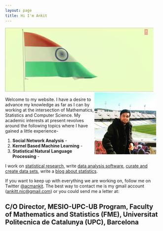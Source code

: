 ```yaml
---
layout: page
title: Hi I'm Ankit
---
```

<div>
    <a href="https://www.github.com/ankitbit"><img src="../images/giphy-downsized.gif"></a>
</div>

<div style="float: right; margin-right:15px">
    <a href="https://www.github.com/ankitbit"><img src="../images/1992.jpg" width="200" height="200"></a>
</div>

Welcome to my website. I have a desire to advance my knowledge as far as I can by working at the intersection of Mathematics, Statistics and Computer Science. My academic interests at present revolves around the following topics where I have gained a little experience- 

1. __Social Network Analysis__ - 
2. __Kernel Based Machine Learning__ -  
3. __Statistical Natural Language Processing__ -  

I work on [statistical research](/papers), write [data analysis software](/software), [curate and create data sets](/data), write a [blog about statistics](http://simplystatistics.org).

If you want to keep up with everything we are working on, follow me on Twitter [@acmankit](http://twitter.com/acmankit). The best way to contact me is my gmail account (ankitt.nic@gmail.com) or you could send me a letter at:

C/O Director, MESIO-UPC-UB Program,
Faculty of Mathematics and Statistics (FME),
Universitat Politecnica de Catalunya (UPC), Barcelona
------
 




